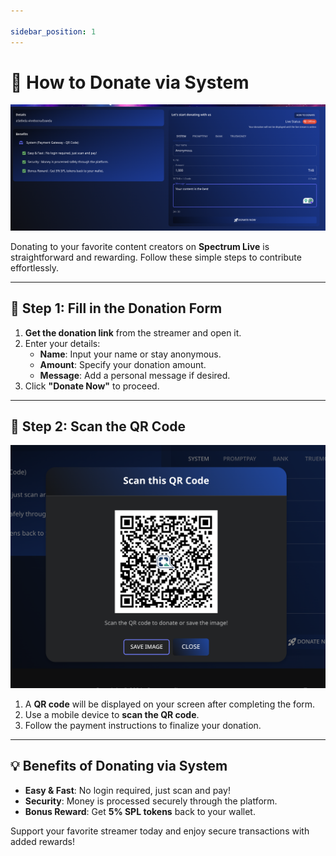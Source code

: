 ```yaml
---

sidebar_position: 1
---
```


# 🎁 How to Donate via System

![Donate via System](./img/donateViaSystem.png)

Donating to your favorite content creators on **Spectrum Live** is straightforward and rewarding. Follow these simple steps to contribute effortlessly.

---

## 📌 Step 1: Fill in the Donation Form

1. **Get the donation link** from the streamer and open it.
2. Enter your details:
   - **Name**: Input your name or stay anonymous.
   - **Amount**: Specify your donation amount.
   - **Message**: Add a personal message if desired.
3. Click **"Donate Now"** to proceed.

---

## 📌 Step 2: Scan the QR Code

![Scan the QR Code](./img/scanQRCode.png)

1. A **QR code** will be displayed on your screen after completing the form.
2. Use a mobile device to **scan the QR code**.
3. Follow the payment instructions to finalize your donation.

---

## 💡 Benefits of Donating via System

- **Easy & Fast**: No login required, just scan and pay!
- **Security**: Money is processed securely through the platform.
- **Bonus Reward**: Get **5% SPL tokens** back to your wallet.

Support your favorite streamer today and enjoy secure transactions with added rewards!

